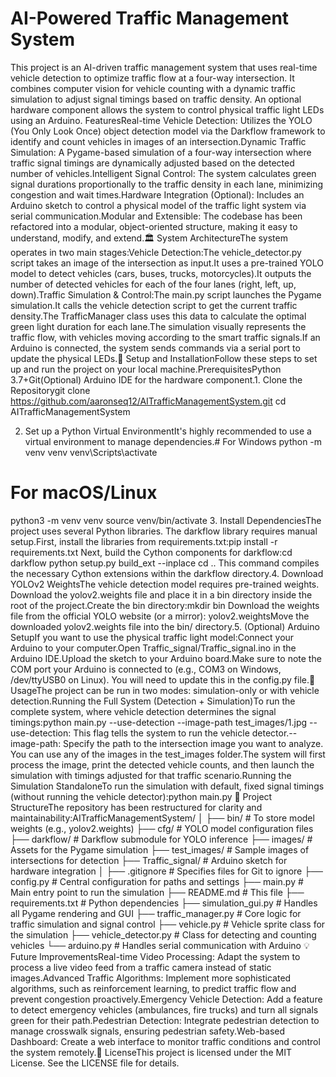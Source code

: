 # AI-Powered Traffic Management System
This project is an AI-driven traffic management system that uses real-time vehicle detection to optimize traffic flow at a four-way intersection. It combines computer vision for vehicle counting with a dynamic traffic simulation to adjust signal timings based on traffic density. An optional hardware component allows the system to control physical traffic light LEDs using an Arduino. FeaturesReal-time Vehicle Detection: Utilizes the YOLO (You Only Look Once) object detection model via the Darkflow framework to identify and count vehicles in images of an intersection.Dynamic Traffic Simulation: A Pygame-based simulation of a four-way intersection where traffic signal timings are dynamically adjusted based on the detected number of vehicles.Intelligent Signal Control: The system calculates green signal durations proportionally to the traffic density in each lane, minimizing congestion and wait times.Hardware Integration (Optional): Includes an Arduino sketch to control a physical model of the traffic light system via serial communication.Modular and Extensible: The codebase has been refactored into a modular, object-oriented structure, making it easy to understand, modify, and extend.🏛️ System ArchitectureThe system operates in two main stages:Vehicle Detection:The vehicle_detector.py script takes an image of the intersection as input.It uses a pre-trained YOLO model to detect vehicles (cars, buses, trucks, motorcycles).It outputs the number of detected vehicles for each of the four lanes (right, left, up, down).Traffic Simulation & Control:The main.py script launches the Pygame simulation.It calls the vehicle detection script to get the current traffic density.The TrafficManager class uses this data to calculate the optimal green light duration for each lane.The simulation visually represents the traffic flow, with vehicles moving according to the smart traffic signals.If an Arduino is connected, the system sends commands via a serial port to update the physical LEDs.🔧 Setup and InstallationFollow these steps to set up and run the project on your local machine.PrerequisitesPython 3.7+Git(Optional) Arduino IDE for the hardware component.1. Clone the Repositorygit clone https://github.com/aaronseq12/AITrafficManagementSystem.git
cd AITrafficManagementSystem

2. Set up a Python Virtual EnvironmentIt's highly recommended to use a virtual environment to manage dependencies.# For Windows
python -m venv venv
venv\Scripts\activate

# For macOS/Linux
python3 -m venv venv
source venv/bin/activate
3. Install DependenciesThe project uses several Python libraries. The darkflow library requires manual setup.First, install the libraries from requirements.txt:pip install -r requirements.txt
Next, build the Cython components for darkflow:cd darkflow
python setup.py build_ext --inplace
cd ..
This command compiles the necessary Cython extensions within the darkflow directory.4. Download YOLOv2 WeightsThe vehicle detection model requires pre-trained weights. Download the yolov2.weights file and place it in a bin directory inside the root of the project.Create the bin directory:mkdir bin
Download the weights file from the official YOLO website (or a mirror): yolov2.weightsMove the downloaded yolov2.weights file into the bin/ directory.5. (Optional) Arduino SetupIf you want to use the physical traffic light model:Connect your Arduino to your computer.Open Traffic_signal/Traffic_signal.ino in the Arduino IDE.Upload the sketch to your Arduino board.Make sure to note the COM port your Arduino is connected to (e.g., COM3 on Windows, /dev/ttyUSB0 on Linux). You will need to update this in the config.py file.🚀 UsageThe project can be run in two modes: simulation-only or with vehicle detection.Running the Full System (Detection + Simulation)To run the complete system, where vehicle detection determines the signal timings:python main.py --use-detection --image-path test_images/1.jpg
--use-detection: This flag tells the system to run the vehicle detector.--image-path: Specify the path to the intersection image you want to analyze. You can use any of the images in the test_images folder.The system will first process the image, print the detected vehicle counts, and then launch the simulation with timings adjusted for that traffic scenario.Running the Simulation StandaloneTo run the simulation with default, fixed signal timings (without running the vehicle detector):python main.py
📁 Project StructureThe repository has been restructured for clarity and maintainability:AITrafficManagementSystem/
│
├── bin/                      # To store model weights (e.g., yolov2.weights)
├── cfg/                      # YOLO model configuration files
├── darkflow/                 # Darkflow submodule for YOLO inference
├── images/                   # Assets for the Pygame simulation
├── test_images/              # Sample images of intersections for detection
├── Traffic_signal/           # Arduino sketch for hardware integration
│
├── .gitignore                # Specifies files for Git to ignore
├── config.py                 # Central configuration for paths and settings
├── main.py                   # Main entry point to run the simulation
├── README.md                 # This file
├── requirements.txt          # Python dependencies
├── simulation_gui.py         # Handles all Pygame rendering and GUI
├── traffic_manager.py        # Core logic for traffic simulation and signal control
├── vehicle.py                # Vehicle sprite class for the simulation
├── vehicle_detector.py       # Class for detecting and counting vehicles
└── arduino.py                # Handles serial communication with Arduino
💡 Future ImprovementsReal-time Video Processing: Adapt the system to process a live video feed from a traffic camera instead of static images.Advanced Traffic Algorithms: Implement more sophisticated algorithms, such as reinforcement learning, to predict traffic flow and prevent congestion proactively.Emergency Vehicle Detection: Add a feature to detect emergency vehicles (ambulances, fire trucks) and turn all signals green for their path.Pedestrian Detection: Integrate pedestrian detection to manage crosswalk signals, ensuring pedestrian safety.Web-based Dashboard: Create a web interface to monitor traffic conditions and control the system remotely.📄 LicenseThis project is licensed under the MIT License. See the LICENSE file for details.
